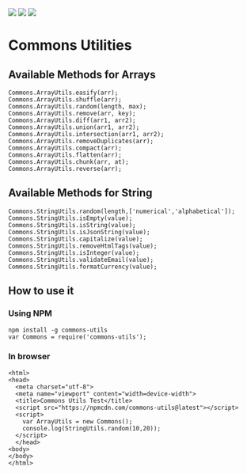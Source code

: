 <img src="https://img.shields.io/travis/pujansrt/commons-utils.svg">
<img src="https://img.shields.io/travis/pujansrt/commons-utils/master.svg?label=linux">
<img src="https://img.shields.io/travis/pujansrt/commons-utils/master.svg?label=windows">


# Commons Utilities

## Available Methods for Arrays

```
Commons.ArrayUtils.easify(arr);
Commons.ArrayUtils.shuffle(arr);
Commons.ArrayUtils.random(length, max);
Commons.ArrayUtils.remove(arr, key);
Commons.ArrayUtils.diff(arr1, arr2);
Commons.ArrayUtils.union(arr1, arr2);
Commons.ArrayUtils.intersection(arr1, arr2);
Commons.ArrayUtils.removeDuplicates(arr);
Commons.ArrayUtils.compact(arr);
Commons.ArrayUtils.flatten(arr);
Commons.ArrayUtils.chunk(arr, at);
Commons.ArrayUtils.reverse(arr);
```

## Available Methods for String

```
Commons.StringUtils.random(length,['numerical','alphabetical']);
Commons.StringUtils.isEmpty(value);
Commons.StringUtils.isString(value);
Commons.StringUtils.isJsonString(value);
Commons.StringUtils.capitalize(value);
Commons.StringUtils.removeHtmlTags(value);
Commons.StringUtils.isInteger(value);
Commons.StringUtils.validateEmail(value);
Commons.StringUtils.formatCurrency(value);
```

## How to use it

### Using NPM

```
npm install -g commons-utils
var Commons = require('commons-utils');
```

### In browser

```
<html>
<head>
  <meta charset="utf-8">
  <meta name="viewport" content="width=device-width">
  <title>Commons Utils Test</title>
  <script src="https://npmcdn.com/commons-utils@latest"></script>
  <script>
    var ArrayUtils = new Commons();
    console.log(StringUtils.random(10,20));
  </script>
  </head>
<body>
</body>
</html>
```


